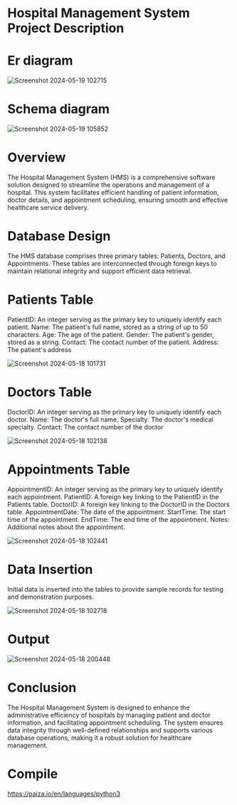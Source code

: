 # Hospital Management System Project Description

# Er diagram

![Screenshot 2024-05-19 102715](https://github.com/rahulgit64/DBMS-project/assets/150422604/c9621a7b-869d-40a0-8c52-163283cec003)

# Schema diagram

![Screenshot 2024-05-19 105852](https://github.com/rahulgit64/DBMS-project/assets/150422604/077154b1-c0ae-4500-8dbf-30ea8e8af97c)



# Overview
The Hospital Management System (HMS) is a comprehensive software solution designed to streamline the operations and management of a hospital. This system facilitates efficient handling of patient information, doctor details, and appointment scheduling, ensuring smooth and effective healthcare service delivery.

# Database Design
The HMS database comprises three primary tables: Patients, Doctors, and Appointments. These tables are interconnected through foreign keys to maintain relational integrity and support efficient data retrieval.

# Patients Table

PatientID: An integer serving as the primary key to uniquely identify each patient.
Name: The patient's full name, stored as a string of up to 50 characters.
Age: The age of the patient.
Gender: The patient's gender, stored as a string.
Contact: The contact number of the patient.
Address: The patient's address

![Screenshot 2024-05-18 101731](https://github.com/rahulgit64/DBMS-project/assets/150422604/c47bd283-c3d6-4e9a-9b5c-2559f5c7ee82) 



# Doctors Table

DoctorID: An integer serving as the primary key to uniquely identify each doctor.
Name: The doctor's full name.
Specialty: The doctor's medical specialty.
Contact: The contact number of the doctor

![Screenshot 2024-05-18 102138](https://github.com/rahulgit64/DBMS-project/assets/150422604/68a300bf-3adf-4c5f-8ca1-cd487c9498f3)

# Appointments Table

AppointmentID: An integer serving as the primary key to uniquely identify each appointment.
PatientID: A foreign key linking to the PatientID in the Patients table.
DoctorID: A foreign key linking to the DoctorID in the Doctors table.
AppointmentDate: The date of the appointment.
StartTime: The start time of the appointment.
EndTime: The end time of the appointment.
Notes: Additional notes about the appointment.

![Screenshot 2024-05-18 102441](https://github.com/rahulgit64/DBMS-project/assets/150422604/e19d8040-3d7e-4c4e-bfe2-3133c1b4575e) 

# Data Insertion
Initial data is inserted into the tables to provide sample records for testing and demonstration purposes.

![Screenshot 2024-05-18 102718](https://github.com/rahulgit64/DBMS-project/assets/150422604/56d6eab8-3d3b-442e-b038-38aa7c43d3f8)

# Output

![Screenshot 2024-05-18 200448](https://github.com/rahulgit64/DBMS-project/assets/150422604/ce991590-a286-4fe4-838a-bc9209b4bb98)




# Conclusion
The Hospital Management System is designed to enhance the administrative efficiency of hospitals by managing patient and doctor information, and facilitating appointment scheduling. The system ensures data integrity through well-defined relationships and supports various database operations, making it a robust solution for healthcare management.

# Compile

https://paiza.io/en/languages/python3



